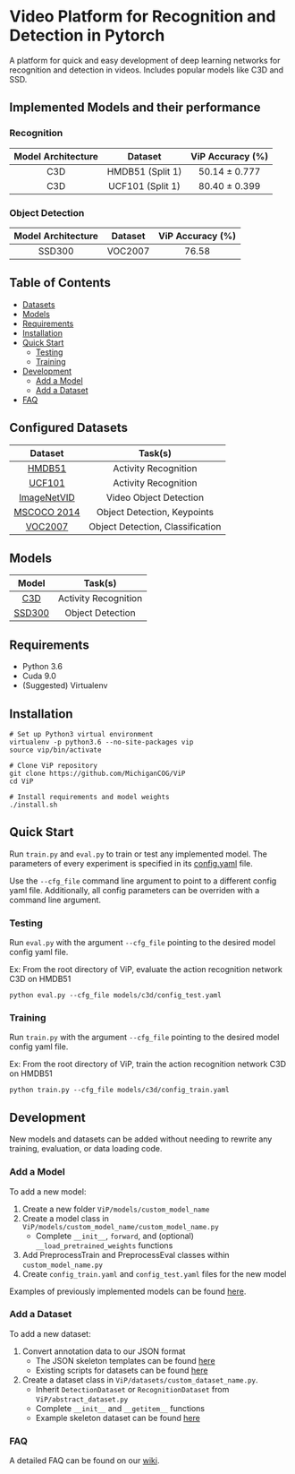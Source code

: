 # Video Platform for Recognition and Detection in Pytorch

A platform for quick and easy development of deep learning networks for recognition and detection in videos. Includes popular models like C3D and SSD.

## Implemented Models and their performance

### Recognition
|  Model Architecture  |      Dataset       |    ViP Accuracy (%)   |  
|:--------------------:|:------------------:|:---------------------:|
|        C3D           |  HMDB51 (Split 1)  |    50.14 ± 0.777      |
|        C3D           |  UCF101 (Split 1)  |    80.40 ± 0.399      |

### Object Detection
|  Model Architecture  |      Dataset       |    ViP Accuracy (%)   | 
|:--------------------:|:------------------:|:---------------------:|
|        SSD300        |  VOC2007  |    76.58      |
## Table of Contents

* [Datasets](#configured-datasets)
* [Models](#models)
* [Requirements](#requirements)
* [Installation](#installation)
* [Quick Start](#quick-start)
  * [Testing](#testing)
  * [Training](#training)
* [Development](#development)
  * [Add a Model](#add-a-model)
  * [Add a Dataset](#add-a-dataset)
* [FAQ](#faq)

## Configured Datasets
|   Dataset      |        Task(s)           |
|:--------------:|:------------------------:|
|[HMDB51](http://serre-lab.clps.brown.edu/resource/hmdb-a-large-human-motion-database/#Downloads)      | Activity Recognition   |
|[UCF101](https://www.crcv.ucf.edu/data/UCF101.php)                                                    | Activity Recognition   |
|[ImageNetVID](http://bvisionweb1.cs.unc.edu/ilsvrc2015/download-videos-3j16.php)                      | Video Object Detection |
|[MSCOCO 2014](http://cocodataset.org/#download)                                                       | Object Detection, Keypoints|
|[VOC2007](http://host.robots.ox.ac.uk/pascal/VOC/voc2007/)                                            | Object Detection, Classification|

## Models
|                     Model                        |        Task(s)       |
|:------------------------------------------------:|:--------------------:|
|[C3D](https://github.com/jfzhang95/pytorch-video-recognition/blob/master/network/C3D_model.py) | Activity Recognition |
|[SSD300](https://github.com/amdegroot/ssd.pytorch)                                             | Object Detection     |

## Requirements

* Python 3.6
* Cuda 9.0
* (Suggested) Virtualenv

## Installation

```
# Set up Python3 virtual environment
virtualenv -p python3.6 --no-site-packages vip
source vip/bin/activate

# Clone ViP repository
git clone https://github.com/MichiganCOG/ViP
cd ViP

# Install requirements and model weights
./install.sh
```

## Quick Start
Run `train.py` and `eval.py` to train or test any implemented model. The parameters of every experiment is specified in its [config.yaml](https://github.com/MichiganCOG/ViP/blob/master/config_default_example.yaml) file. 

Use the `--cfg_file` command line argument to point to a different config yaml file.
Additionally, all config parameters can be overriden with a command line argument.

### Testing

Run `eval.py` with the argument `--cfg_file` pointing to the desired model config yaml file.


Ex: From the root directory of ViP, evaluate the action recognition network C3D on HMDB51
```
python eval.py --cfg_file models/c3d/config_test.yaml
```

### Training

Run `train.py` with the argument `--cfg_file` pointing to the desired model config yaml file.

Ex: From the root directory of ViP, train the action recognition network C3D on HMDB51
```
python train.py --cfg_file models/c3d/config_train.yaml
```
## Development

New models and datasets can be added without needing to rewrite any training, evaluation, or data loading code.

### Add a Model

To add a new model:
1. Create a new folder `ViP/models/custom_model_name` 
2. Create a model class in `ViP/models/custom_model_name/custom_model_name.py`
	* Complete `__init__`, `forward`, and (optional) `__load_pretrained_weights` functions
3. Add PreprocessTrain and PreprocessEval classes within `custom_model_name.py`
4. Create `config_train.yaml` and `config_test.yaml` files for the new model

Examples of previously implemented models can be found [here](https://github.com/MichiganCOG/ViP/tree/master/models).

### Add a Dataset

To add a new dataset:
1. Convert annotation data to our JSON format
	* The JSON skeleton templates can be found [here](https://github.com/MichiganCOG/ViP/tree/master/datasets/templates)
	* Existing scripts for datasets can be found [here](https://github.com/MichiganCOG/ViP/tree/master/datasets/scripts)
2. Create a dataset class in `ViP/datasets/custom_dataset_name.py`.
	* Inherit `DetectionDataset` or `RecognitionDataset` from `ViP/abstract_dataset.py`
	* Complete `__init__` and `__getitem__` functions
	* Example skeleton dataset can be found [here](https://github.com/MichiganCOG/ViP/blob/master/datasets/templates/dataset_template.py)


### FAQ

A detailed FAQ can be found on our [wiki](https://github.com/MichiganCOG/ViP/wiki/FAQ).
